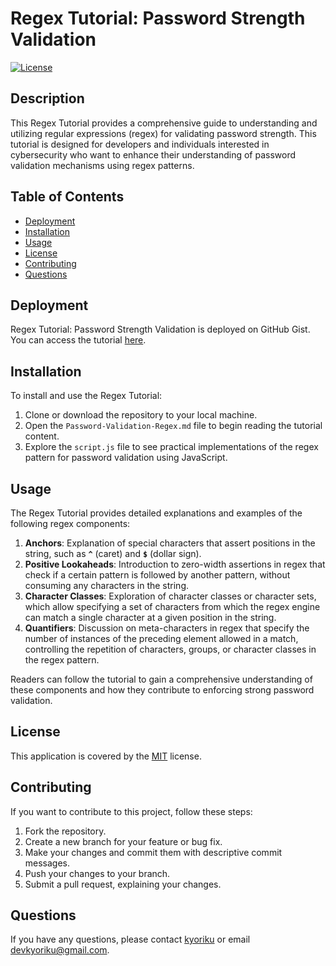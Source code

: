 # Regex Tutorial: Password Strength Validation

[![License](https://img.shields.io/badge/License-MIT-blue.svg)](https://opensource.org/licenses/MIT)

## Description
This Regex Tutorial provides a comprehensive guide to understanding and utilizing regular expressions (regex) for validating password strength. This tutorial is designed for developers and individuals interested in cybersecurity who want to enhance their understanding of password validation mechanisms using regex patterns.

## Table of Contents
- [Deployment](#deployment)
- [Installation](#installation)
- [Usage](#usage)
- [License](#license)
- [Contributing](#contributing)
- [Questions](#questions)

## Deployment
Regex Tutorial: Password Strength Validation is deployed on GitHub Gist. You can access the tutorial [here](https://gist.github.com/kyoriku/8de6b47a9785e740a09d9a276aa4cd14).

## Installation
To install and use the Regex Tutorial:

1. Clone or download the repository to your local machine.
2. Open the `Password-Validation-Regex.md` file to begin reading the tutorial content.
3. Explore the `script.js` file to see practical implementations of the regex pattern for password validation using JavaScript.

## Usage
The Regex Tutorial provides detailed explanations and examples of the following regex components:

1. **Anchors**: Explanation of special characters that assert positions in the string, such as **`^`** (caret) and **`$`** (dollar sign).
2. **Positive Lookaheads**: Introduction to zero-width assertions in regex that check if a certain pattern is followed by another pattern, without consuming any characters in the string.
3. **Character Classes**: Exploration of character classes or character sets, which allow specifying a set of characters from which the regex engine can match a single character at a given position in the string.
4. **Quantifiers**: Discussion on meta-characters in regex that specify the number of instances of the preceding element allowed in a match, controlling the repetition of characters, groups, or character classes in the regex pattern.

Readers can follow the tutorial to gain a comprehensive understanding of these components and how they contribute to enforcing strong password validation.

## License
This application is covered by the [MIT](https://opensource.org/licenses/MIT) license.

## Contributing
If you want to contribute to this project, follow these steps:

1. Fork the repository.
2. Create a new branch for your feature or bug fix.
3. Make your changes and commit them with descriptive commit messages.
4. Push your changes to your branch.
5. Submit a pull request, explaining your changes.

## Questions
If you have any questions, please contact [kyoriku](https://github.com/kyoriku) or email devkyoriku@gmail.com.
